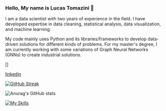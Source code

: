 ### Hello, My name is Lucas Tomazini 👋

I am a data scientist with two years of experience in the field. I have developed expertise in data cleaning, statistical analysis, data visualization, and machine learning.

My code mainly uses Python and its libraries/frameworks to develop data-driven solutions for different kinds of problems. For my master's degree, I am currently working with some variations of Graph Neural Networks (GNNs) to create industrial solutions.

[<imng align='left' alt='LucasTomazini | LinkedIn' width='22px' src='./linkedin.svg' />]


[linkedin]


[![GitHub Streak](http://github-readme-streak-stats.herokuapp.com?user=LucasTomazini&theme=dark)](https://git.io/streak-stats)


![Anurag's GitHub stats](https://github-readme-stats.vercel.app/api?username=LucasTomazini&show_icons=true&theme=dark)

[![My Skills](https://skillicons.dev/icons?i=java,pytorch,nodejs,figma&theme=light)](https://skillicons.dev)

[linkedin]: https://br.linkedin.com/in/lucas-tomazini-aa775938
<!--
**LucasTomazini/LucasTomazini** is a ✨ _special_ ✨ repository because its `README.md` (this file) appears on your GitHub profile.

Here are some ideas to get you started:

- 🔭 I’m currently working on ...
- 🌱 I’m currently learning ...
- 👯 I’m looking to collaborate on ...
- 🤔 I’m looking for help with ...
- 💬 Ask me about ...
- 📫 How to reach me: ...
- 😄 Pronouns: ...
- ⚡ Fun fact: ...
-->
